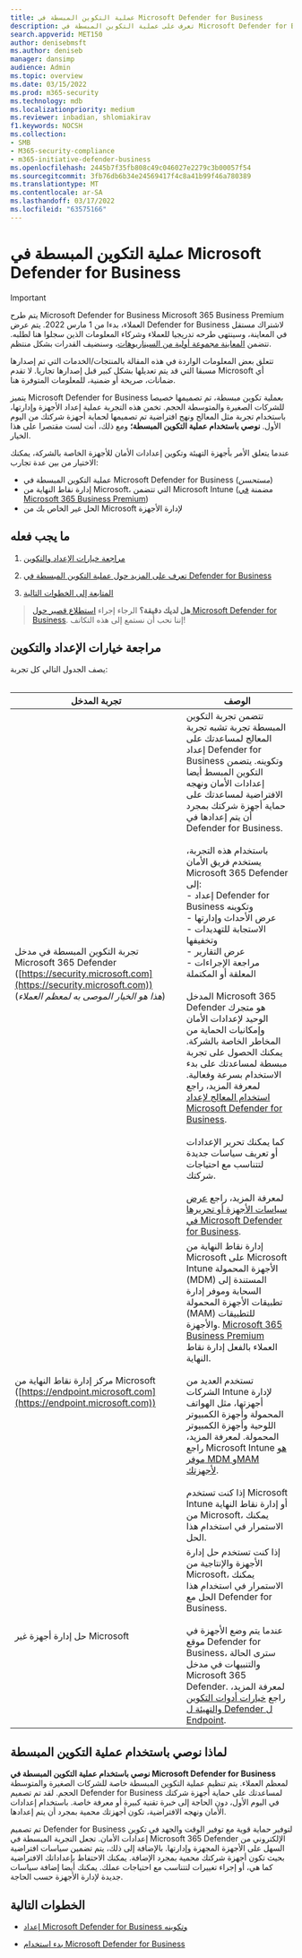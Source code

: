 ```yaml
---
title: عملية التكوين المبسطة في Microsoft Defender for Business
description: تعرف على عملية التكوين المبسطة في Microsoft Defender for Business
search.appverid: MET150
author: denisebmsft
ms.author: deniseb
manager: dansimp
audience: Admin
ms.topic: overview
ms.date: 03/15/2022
ms.prod: m365-security
ms.technology: mdb
ms.localizationpriority: medium
ms.reviewer: inbadian, shlomiakirav
f1.keywords: NOCSH
ms.collection:
- SMB
- M365-security-compliance
- m365-initiative-defender-business
ms.openlocfilehash: 2445b7f35fb808c49c046027e2279c3b00057f54
ms.sourcegitcommit: 3fb76db6b34e24569417f4c8a41b99f46a780389
ms.translationtype: MT
ms.contentlocale: ar-SA
ms.lasthandoff: 03/17/2022
ms.locfileid: "63575166"
---
```

# <a name="the-simplified-configuration-process-in-microsoft-defender-for-business"></a>عملية التكوين المبسطة في Microsoft Defender for Business

> [!IMPORTANT]
> يتم طرح Microsoft Defender for Business Microsoft 365 Business Premium العملاء[](../../business-premium/index.md)، بدءا من 1 مارس 2022. يتم عرض Defender for Business لاشتراك مستقل في المعاينة، وسينتهى طرحه تدريجيا للعملاء وشركاء المعلومات الذين سجلوا هنا [](https://aka.ms/mdb-preview) لطلبه. تتضمن [المعاينة مجموعة أولية من السيناريوهات](mdb-tutorials.md#try-these-preview-scenarios)، وسنضيف القدرات بشكل منتظم.
> 
> تتعلق بعض المعلومات الواردة في هذه المقالة بالمنتجات/الخدمات التي تم إصدارها مسبقا التي قد يتم تعديلها بشكل كبير قبل إصدارها تجاريا. لا تقدم Microsoft أي ضمانات، صريحة أو ضمنية، للمعلومات المتوفرة هنا. 

يتميز Microsoft Defender for Business بعملية تكوين مبسطة، تم تصميمها خصيصا للشركات الصغيرة والمتوسطة الحجم. تخمن هذه التجربة عملية إعداد الأجهزة وإدارتها، باستخدام تجربة مثل المعالج ونهج افتراضية تم تصميمها لحماية أجهزة شركتك من اليوم الأول. **نوصي باستخدام عملية التكوين المبسطة؛** ومع ذلك، أنت لست مقتصرا على هذا الخيار.

عندما يتعلق الأمر بأجهزة التهيئة وتكوين إعدادات الأمان للأجهزة الخاصة بالشركة، يمكنك الاختيار من بين عدة تجارب: 

- عملية التكوين المبسطة في Microsoft Defender for Business (*مستحسن*) 
- إدارة نقاط النهاية من Microsoft، التي تتضمن Microsoft Intune (مضمنة [في Microsoft 365 Business Premium](../../business-premium/index.md))
- الحل غير الخاص بك من Microsoft لإدارة الأجهزة 

## <a name="what-to-do"></a>ما يجب فعله

1. [مراجعة خيارات الإعداد والتكوين](#review-your-setup-and-configuration-options)

2. [تعرف على المزيد حول عملية التكوين المبسطة في Defender for Business](#why-we-recommend-using-the-simplified-configuration-process)

3. [المتابعة إلى الخطوات التالية](#next-steps)

>
> **هل لديك دقيقة؟**
> الرجاء إجراء <a href="https://microsoft.qualtrics.com/jfe/form/SV_0JPjTPHGEWTQr4y" target="_blank">استطلاع قصير حول Microsoft Defender for Business</a>. إننا نحب أن نستمع إلى هذه التكاتف!
>

## <a name="review-your-setup-and-configuration-options"></a>مراجعة خيارات الإعداد والتكوين

يصف الجدول التالي كل تجربة:
<br/><br/>

| تجربة المدخل  | الوصف  |
|---------|---------|
| تجربة التكوين المبسطة في مدخل Microsoft 365 Defender ([https://security.microsoft.com](https://security.microsoft.com)) <br/>(*هذا هو الخيار الموصى به لمعظم العملاء*)  | تتضمن تجربة التكوين المبسطة تجربة تشبه تجربة المعالج لمساعدتك على إعداد Defender for Business وتكوينه. يتضمن التكوين المبسط أيضا إعدادات الأمان ونهجه الافتراضية لمساعدتك على حماية أجهزة شركتك بمجرد أن يتم إعدادها في Defender for Business. <br/><br/>باستخدام هذه التجربة، يستخدم فريق الأمان Microsoft 365 Defender إلى: <br/>- إعداد Defender for Business وتكوينه <br/>- عرض الأحداث وإدارتها<br/>- الاستجابة للتهديدات وتخفيفها<br/>- عرض التقارير<br/>- مراجعة الإجراءات المعلقة أو المكتملة <br/><br/> المدخل Microsoft 365 Defender هو متجرك الوحيد لإعدادات الأمان وإمكانيات الحماية من المخاطر الخاصة بالشركة. يمكنك الحصول على تجربة مبسطة لمساعدتك على بدء الاستخدام بسرعة وفعالية. لمعرفة المزيد، راجع [استخدام المعالج لإعداد Microsoft Defender for Business](mdb-use-wizard.md).<br/><br/>كما يمكنك تحرير الإعدادات أو تعريف سياسات جديدة لتتناسب مع احتياجات شركتك.<br/><br/>لمعرفة المزيد، راجع [عرض سياسات الأجهزة أو تحريرها في Microsoft Defender for Business](mdb-view-edit-policies.md). |
| مركز إدارة نقاط النهاية من Microsoft ([https://endpoint.microsoft.com](https://endpoint.microsoft.com))  | إدارة نقاط النهاية من Microsoft على Microsoft Intune الأجهزة المحمولة (MDM) المستندة إلى السحابة وموفر إدارة تطبيقات الأجهزة المحمولة (MAM) للتطبيقات والأجهزة. [Microsoft 365 Business Premium](../../business-premium/index.md) العملاء بالفعل إدارة نقاط النهاية. <br/><br/>تستخدم العديد من الشركات Intune لإدارة أجهزتها، مثل الهواتف المحمولة وأجهزة الكمبيوتر اللوحية وأجهزة الكمبيوتر المحمولة. لمعرفة المزيد، راجع Microsoft Intune [هو موفر MDM وMAM لأجهزتك](/mem/intune/fundamentals/what-is-intune). <br/><br/>إذا كنت تستخدم Microsoft Intune أو إدارة نقاط النهاية من Microsoft، يمكنك الاستمرار في استخدام هذا الحل. |
| حل إدارة أجهزة غير Microsoft  | إذا كنت تستخدم حل إدارة الأجهزة والإنتاجية من Microsoft، يمكنك الاستمرار في استخدام هذا الحل مع Defender for Business. <br/><br/>عندما يتم وضع الأجهزة في موقع Defender for Business، سترى الحالة والتنبيهات في مدخل Microsoft 365 Defender. لمعرفة المزيد، راجع [خيارات أدوات التكوين والتهيئة ل Defender ل Endpoint](../defender-endpoint/onboard-configure.md). |


## <a name="why-we-recommend-using-the-simplified-configuration-process"></a>لماذا نوصي باستخدام عملية التكوين المبسطة

**نوصي باستخدام عملية التكوين المبسطة في Microsoft Defender for Business** لمعظم العملاء. يتم تنظيم عملية التكوين المبسطة خاصة للشركات الصغيرة والمتوسطة الحجم. لقد تم تصميم Defender for Business لمساعدتك على حماية أجهزة شركتك في اليوم الأول، دون الحاجة إلى خبرة تقنية كبيرة أو معرفة خاصة. باستخدام إعدادات الأمان ونهجه الافتراضية، تكون أجهزتك محمية بمجرد أن يتم إعدادها.

تم تصميم Defender for Business لتوفير حماية قوية مع توفير الوقت والجهد في تكوين إعدادات الأمان. تجعل التجربة المبسطة في Microsoft 365 Defender الإلكتروني من السهل على الأجهزة المجهزة وإدارتها. بالإضافة إلى ذلك، يتم تضمين سياسات افتراضية بحيث تكون أجهزة شركتك محمية بمجرد الإضافة. يمكنك الاحتفاظ بإعداداتك الافتراضية كما هي، أو إجراء تغييرات لتتناسب مع احتياجات عملك. يمكنك أيضا إضافة سياسات جديدة لإدارة الأجهزة حسب الحاجة.

## <a name="next-steps"></a>الخطوات التالية

- [إعداد Microsoft Defender for Business وتكوينه](mdb-setup-configuration.md)

- [بدء استخدام Microsoft Defender for Business](mdb-get-started.md)
